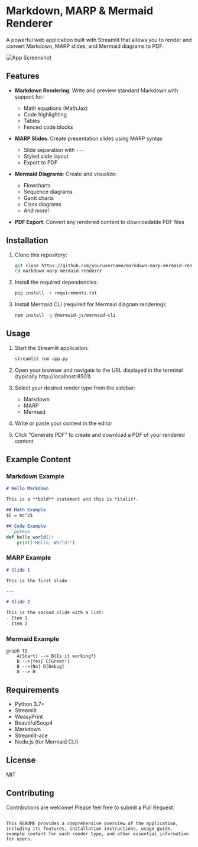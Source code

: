 # Markdown, MARP & Mermaid Renderer

A powerful web application built with Streamlit that allows you to render and convert Markdown, MARP slides, and Mermaid diagrams to PDF.

![App Screenshot](screenshot.png)

## Features

- **Markdown Rendering**: Write and preview standard Markdown with support for:
  - Math equations (MathJax)
  - Code highlighting
  - Tables
  - Fenced code blocks

- **MARP Slides**: Create presentation slides using MARP syntax
  - Slide separation with `---`
  - Styled slide layout
  - Export to PDF

- **Mermaid Diagrams**: Create and visualize:
  - Flowcharts
  - Sequence diagrams
  - Gantt charts
  - Class diagrams
  - And more!

- **PDF Export**: Convert any rendered content to downloadable PDF files

## Installation

1. Clone this repository:
   ```bash
   git clone https://github.com/yourusername/markdown-marp-mermaid-renderer.git
   cd markdown-marp-mermaid-renderer
   ```

2. Install the required dependencies:
   ```bash
   pip install -r requirements.txt
   ```

3. Install Mermaid CLI (required for Mermaid diagram rendering):
   ```bash
   npm install -g @mermaid-js/mermaid-cli
   ```

## Usage

1. Start the Streamlit application:
   ```bash
   streamlit run app.py
   ```

2. Open your browser and navigate to the URL displayed in the terminal (typically http://localhost:8501)

3. Select your desired render type from the sidebar:
   - Markdown
   - MARP
   - Mermaid

4. Write or paste your content in the editor

5. Click "Generate PDF" to create and download a PDF of your rendered content

## Example Content

### Markdown Example
```markdown
# Hello Markdown

This is a **bold** statement and this is *italic*.

## Math Example
$E = mc^2$

## Code Example
```python
def hello_world():
    print("Hello, World!")
```

### MARP Example
```markdown
# Slide 1

This is the first slide

---

# Slide 2

This is the second slide with a list:
- Item 1
- Item 2
```

### Mermaid Example
```
graph TD
    A[Start] --> B{Is it working?}
    B -->|Yes| C[Great!]
    B -->|No| D[Debug]
    D --> B
```

## Requirements

- Python 3.7+
- Streamlit
- WeasyPrint
- BeautifulSoup4
- Markdown
- Streamlit-ace
- Node.js (for Mermaid CLI)

## License

MIT

## Contributing

Contributions are welcome! Please feel free to submit a Pull Request.
```

This README provides a comprehensive overview of the application, including its features, installation instructions, usage guide, example content for each render type, and other essential information for users.
